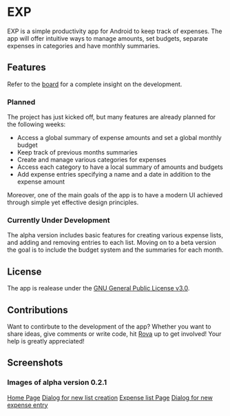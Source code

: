 # EXP

EXP is a simple productivity app for Android to keep track of expenses. The app will offer intuitive ways to manage amounts, set budgets, separate expenses in categories and have monthly summaries.

## Features

Refer to the [board](https://github.com/rovati/exp-app/projects/1) for a complete insight on the development.

### Planned

The project has just kicked off, but many features are already planned for the following weeks:

- Access a global summary of expense amounts and set a global monthly budget
- Keep track of previous months summaries
- Create and manage various categories for expenses
- Access each category to have a local summary of amounts and budgets
- Add expense entries specifying a name and a date in addition to the expense amount

Moreover, one of the main goals of the app is to have a modern UI achieved through simple yet effective design principles.

### Currently Under Development

The alpha version includes basic features for creating various expense lists, and adding and removing entries to each list. Moving on to a beta version the goal is to include the budget system and the summaries for each month.

## License

The app is realease under the [GNU General Public License v3.0](LICENSE).

## Contributions

Want to contirbute to the development of the app? Whether you want to share ideas, give comments or write code, hit [Rova](https://github.com/rovati) up to get involved! Your help is greatly appreciated!

## Screenshots
### Images of alpha version 0.2.1
[Home Page](https://github.com/rovati/exp-app/blob/main/screenshots/0.2.1/home_screen_0.2.1.jpg)
[Dialog for new list creation](https://github.com/rovati/exp-app/blob/main/screenshots/0.2.1/new_list_dialog_0.2.1.jpg)
[Expense list Page](https://github.com/rovati/exp-app/blob/main/screenshots/0.2.1/expense_screen_0.2.1.jpg)
[Dialog for new expense entry](https://github.com/rovati/exp-app/blob/main/screenshots/0.2.1/new_entry_dialog_0.2.1.jpg)
